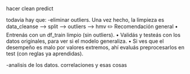
hacer clean predict



todavia hay que:
-eliminar outliers. Una vez hecho, la limpieza es data_cleanse --> split --> outliers --> hmv
✏️ Recomendación general
	•	Entrenás con un df_train limpio (sin outliers).
	•	Validás y testeás con los datos originales, para ver si el modelo generaliza.
	•	Si ves que el desempeño es malo por valores extremos, ahí evaluás preprocesarlos en test (con reglas ya aprendidas).



-analisis de los datos. correlaciones y esas cosas


